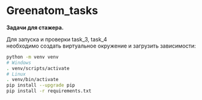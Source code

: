# Greenatom_tasks
**Задачи для стажера.**  

Для запуска и проверки task_3, task_4    
необходимо создать виртуальное окружение и загрузить зависимости:  
```bash
python -m venv venv
# Windows
. venv/scripts/activate 
# Linux
. venv/bin/activate
pip install --upgrade pip
pip install -r requirements.txt
```